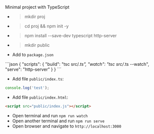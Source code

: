 Minimal project with TypeScript

- >mkdir proj
- >cd proj && npm init -y
- >npm install --save-dev typescript http-server
- >mkdir public
- Add to `package.json`

´´´json
{
  "scripts": {
    "build": "tsc src/*.ts",
    "watch": "tsc src/*.ts --watch",
    "serve": "http-server"
  }
}
´´´

- Add file `public/index.ts`:

```typescript
console.log('test');
```

- Add file `public/index.html`:

```html
<script src="public/index.js"></script>
```

- Open terminal and run `npm run watch`
- Open another terminal and run `npm run serve`
- Open browser and navigate to `http://localhost:3000`